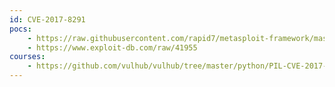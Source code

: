 ```yaml
---
id: CVE-2017-8291
pocs:
    - https://raw.githubusercontent.com/rapid7/metasploit-framework/master/modules/exploits/unix/fileformat/ghostscript_type_confusion.rb
    - https://www.exploit-db.com/raw/41955
courses:
    - https://github.com/vulhub/vulhub/tree/master/python/PIL-CVE-2017-8291
---
```

